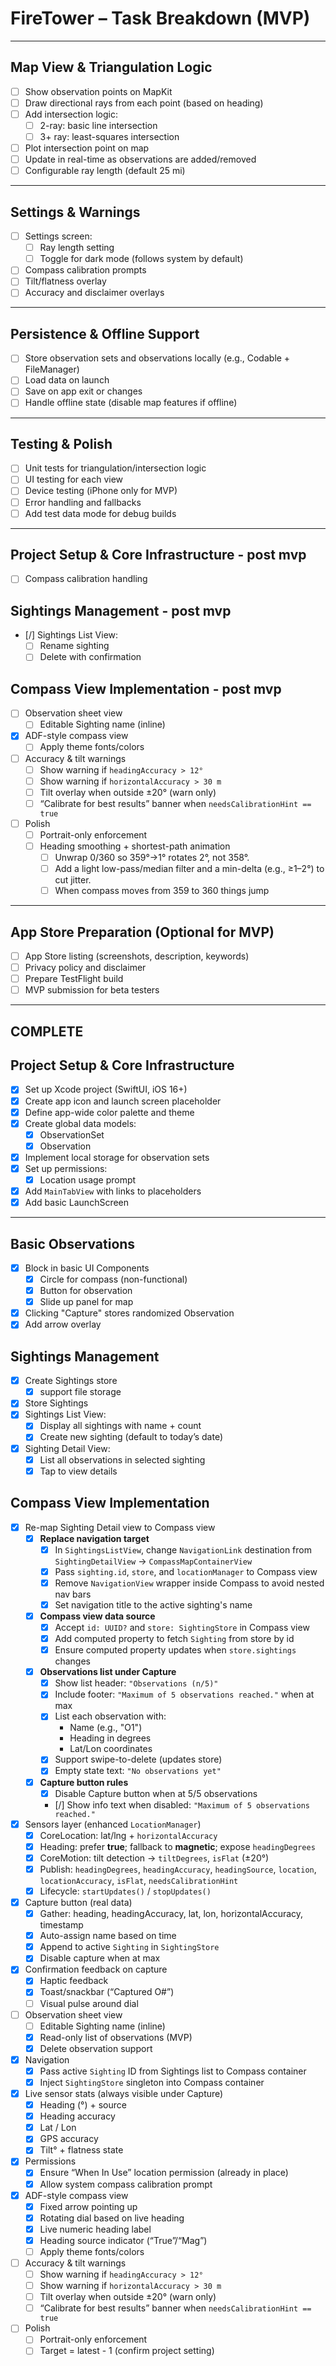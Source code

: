 # FireTower – Task Breakdown (MVP)

---

## Map View & Triangulation Logic

- [ ] Show observation points on MapKit
- [ ] Draw directional rays from each point (based on heading)
- [ ] Add intersection logic:
  - [ ] 2-ray: basic line intersection
  - [ ] 3+ ray: least-squares intersection
- [ ] Plot intersection point on map
- [ ] Update in real-time as observations are added/removed
- [ ] Configurable ray length (default 25 mi)

---

## Settings & Warnings

- [ ] Settings screen:
  - [ ] Ray length setting
  - [ ] Toggle for dark mode (follows system by default)
- [ ] Compass calibration prompts
- [ ] Tilt/flatness overlay
- [ ] Accuracy and disclaimer overlays

---

## Persistence & Offline Support

- [ ] Store observation sets and observations locally (e.g., Codable + FileManager)
- [ ] Load data on launch
- [ ] Save on app exit or changes
- [ ] Handle offline state (disable map features if offline)

---

## Testing & Polish

- [ ] Unit tests for triangulation/intersection logic
- [ ] UI testing for each view
- [ ] Device testing (iPhone only for MVP)
- [ ] Error handling and fallbacks
- [ ] Add test data mode for debug builds

---

## Project Setup & Core Infrastructure - post mvp

  - [ ] Compass calibration handling

## Sightings Management - post mvp

- [/] Sightings List View:
  - [ ] Rename sighting
  - [ ] Delete with confirmation

## Compass View Implementation - post mvp

- [ ] Observation sheet view
  - [ ] Editable Sighting name (inline)
  
- [x] ADF-style compass view
  - [ ] Apply theme fonts/colors

- [ ] Accuracy & tilt warnings
  - [ ] Show warning if `headingAccuracy > 12°`
  - [ ] Show warning if `horizontalAccuracy > 30 m`
  - [ ] Tilt overlay when outside ±20° (warn only)
  - [ ] “Calibrate for best results” banner when `needsCalibrationHint == true`

- [ ] Polish
  - [ ] Portrait-only enforcement
  - [ ] Heading smoothing + shortest-path animation
    - [ ] Unwrap 0/360 so 359°→1° rotates 2°, not 358°.
    - [ ] Add a light low-pass/median filter and a min-delta (e.g., ≥1–2°) to cut jitter.
    - [ ] When compass moves from 359 to 360 things jump

---

## App Store Preparation (Optional for MVP)

- [ ] App Store listing (screenshots, description, keywords)
- [ ] Privacy policy and disclaimer
- [ ] Prepare TestFlight build
- [ ] MVP submission for beta testers

---

## COMPLETE

## Project Setup & Core Infrastructure

- [x] Set up Xcode project (SwiftUI, iOS 16+)
- [x] Create app icon and launch screen placeholder
- [x] Define app-wide color palette and theme
- [x] Create global data models:
  - [x] ObservationSet
  - [x] Observation
- [x] Implement local storage for observation sets
- [x] Set up permissions:
  - [x] Location usage prompt
- [x] Add `MainTabView` with links to placeholders
- [x] Add basic LaunchScreen

---

## Basic Observations

- [x] Block in basic UI Components
  - [x] Circle for compass (non-functional)
  - [x] Button for observation
  - [x] Slide up panel for map
- [x] Clicking "Capture" stores randomized Observation
- [x] Add arrow overlay 

## Sightings Management

- [x] Create Sightings store
  - [x] support file storage
- [x] Store Sightings
- [x] Sightings List View:
  - [x] Display all sightings with name + count
  - [x] Create new sighting (default to today’s date)
- [x] Sighting Detail View:
  - [x] List all observations in selected sighting
  - [x] Tap to view details

## Compass View Implementation

- [x] Re-map Sighting Detail view to Compass view
  - [x] **Replace navigation target**
    - [x] In `SightingsListView`, change `NavigationLink` destination from `SightingDetailView` → `CompassMapContainerView`
    - [x] Pass `sighting.id`, `store`, and `locationManager` to Compass view
    - [x] Remove `NavigationView` wrapper inside Compass to avoid nested nav bars
    - [x] Set navigation title to the active sighting's name
  - [x] **Compass view data source**
    - [x] Accept `id: UUID?` and `store: SightingStore` in Compass view
    - [x] Add computed property to fetch `Sighting` from store by id
    - [x] Ensure computed property updates when `store.sightings` changes
  - [x] **Observations list under Capture**
    - [x] Show list header: `"Observations (n/5)"`
    - [x] Include footer: `"Maximum of 5 observations reached."` when at max
    - [x] List each observation with:
      - Name (e.g., "O1")
      - Heading in degrees
      - Lat/Lon coordinates
    - [x] Support swipe-to-delete (updates store)
    - [x] Empty state text: `"No observations yet"`
  - [x] **Capture button rules**
    - [x] Disable Capture button when at 5/5 observations
    - [/] Show info text when disabled: `"Maximum of 5 observations reached."`

- [x] Sensors layer (enhanced `LocationManager`)
  - [x] CoreLocation: lat/lng + `horizontalAccuracy`
  - [x] Heading: prefer **true**; fallback to **magnetic**; expose `headingDegrees`
  - [x] CoreMotion: tilt detection → `tiltDegrees`, `isFlat` (±20°)
  - [x] Publish: `headingDegrees`, `headingAccuracy`, `headingSource`, `location`, `locationAccuracy`, `isFlat`, `needsCalibrationHint`
  - [x] Lifecycle: `startUpdates()` / `stopUpdates()`

- [x] Capture button (real data)
  - [x] Gather: heading, headingAccuracy, lat, lon, horizontalAccuracy, timestamp
  - [x] Auto-assign name based on time
  - [x] Append to active `Sighting` in `SightingStore`
  - [x] Disable capture when at max

- [x] Confirmation feedback on capture
  - [x] Haptic feedback
  - [x] Toast/snackbar (“Captured O#”)
  - [ ] Visual pulse around dial

- [ ] Observation sheet view
  - [ ] Editable Sighting name (inline)
  - [x] Read-only list of observations (MVP)
  - [x] Delete observation support

- [x] Navigation
  - [x] Pass active `Sighting` ID from Sightings list to Compass container
  - [x] Inject `SightingStore` singleton into Compass container

- [x] Live sensor stats (always visible under Capture)
  - [x] Heading (°) + source
  - [x] Heading accuracy
  - [x] Lat / Lon
  - [x] GPS accuracy
  - [x] Tilt° + flatness state

- [x] Permissions
  - [x] Ensure “When In Use” location permission (already in place)
  - [x] Allow system compass calibration prompt

- [x] ADF-style compass view
  - [x] Fixed arrow pointing up
  - [x] Rotating dial based on live heading
  - [x] Live numeric heading label
  - [x] Heading source indicator (“True”/“Mag”)
  - [ ] Apply theme fonts/colors

- [ ] Accuracy & tilt warnings
  - [ ] Show warning if `headingAccuracy > 12°`
  - [ ] Show warning if `horizontalAccuracy > 30 m`
  - [ ] Tilt overlay when outside ±20° (warn only)
  - [ ] “Calibrate for best results” banner when `needsCalibrationHint == true`

- [ ] Polish
  - [ ] Portrait-only enforcement
  - [ ] Target = latest - 1 (confirm project setting)
